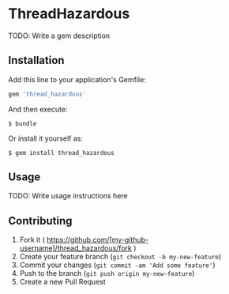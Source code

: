 # ThreadHazardous

TODO: Write a gem description

## Installation

Add this line to your application's Gemfile:

```ruby
gem 'thread_hazardous'
```

And then execute:

    $ bundle

Or install it yourself as:

    $ gem install thread_hazardous

## Usage

TODO: Write usage instructions here

## Contributing

1. Fork it ( https://github.com/[my-github-username]/thread_hazardous/fork )
2. Create your feature branch (`git checkout -b my-new-feature`)
3. Commit your changes (`git commit -am 'Add some feature'`)
4. Push to the branch (`git push origin my-new-feature`)
5. Create a new Pull Request

